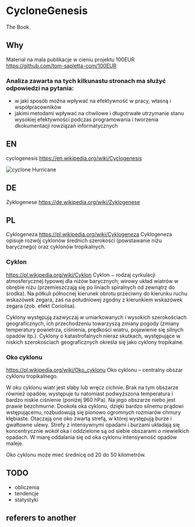 # CycloneGenesis
The Book. 

## Why
Material na mala publikacje w cieniu projektu 100EUR
https://github.com/tom-sapletta-com/100EUR


### Analiza zawarta na tych kilkunastu stronach ma służyć odpowiedzi na pytania:
- w jaki sposób można wpływać na efektywność w pracy, własną i współpracowników
- jakimi metodami wpływać na chwilowe i długotrwałe utrzymanie stanu wysokiej efektywności podczas programowania i tworzenia dkokumentacji  rowziązań informatycznych

## EN
cyclogenesis
https://en.wikipedia.org/wiki/Cyclogenesis

![cyclone Hurricane](https://upload.wikimedia.org/wikipedia/commons/4/4f/Hurricane-en.svg)

## DE
Zyklogenese
https://de.wikipedia.org/wiki/Zyklogenese



## PL
Cyklogeneza
https://pl.wikipedia.org/wiki/Cyklogeneza
Cyklogeneza opisuje rozwój cyklonów średnich szerokości (powstawanie niżu barycznego) oraz cyklonów tropikalnych. 

### Cyklon
https://pl.wikipedia.org/wiki/Cyklon
Cyklon − rodzaj cyrkulacji atmosferycznej typowej dla niżów barycznych; wirowy układ wiatrów w obrębie niżu (przemieszczają się po liniach spiralnych od zewnątrz do środka). Na półkuli północnej kierunek obrotu przeciwny do kierunku ruchu wskazówek zegara, zaś na południowej zgodny z kierunkiem wskazówek zegara (zob. efekt Coriolisa).

Cyklony występują zazwyczaj w umiarkowanych i wysokich szerokościach geograficznych, ich przechodzeniu towarzyszą zmiany pogody (zmiany temperatury powietrza, ciśnienia, prędkości wiatru, pojawienie się silnych opadów itp.). Cyklony o katastrofalnych nieraz skutkach, występujące w niskich szerokościach geograficznych określa się jako cyklony tropikalne. 

### Oko cyklonu
https://pl.wikipedia.org/wiki/Oko_cyklonu
Oko cyklonu – centralny obszar cyklonu tropikalnego.

W oku cyklonu wiatr jest słaby lub wręcz cichnie. Brak na tym obszarze również opadów, występuje tu natomiast podwyższona temperatura i bardzo niskie ciśnienie (poniżej 960 hPa). Na jego obszarze niebo jest prawie bezchmurne. Dookoła oka cyklonu, dzięki bardzo silnemu prądowi wstępującemu, rozbudowują się pionowo ogromnych rozmiarów chmury kłębiaste. Otaczają one oko zwartą strefą, w której występują burze i gwałtowne ulewy. Strefy z intensywnymi opadami i burzami układają się koncentrycznie wokół oka i oddzielone są od siebie obszarami o niewielkich opadach. W miarę oddalania się od oka cyklonu intensywność opadów maleje.

Oko cyklonu może mieć średnicę od 20 do 50 kilometrów. 


## TODO
+ obliczenia
+ tendencje
+ statystyki


## referers to another
